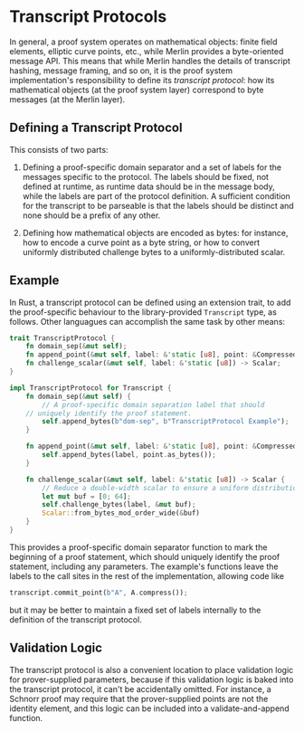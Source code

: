 # Transcript Protocols

In general, a proof system operates on mathematical objects: finite
field elements, elliptic curve points, etc., while Merlin provides a
byte-oriented message API.  This means that while Merlin handles the
details of transcript hashing, message framing, and so on, it is the
proof system implementation's responsibility to define its *transcript
protocol*: how its mathematical objects (at the proof system layer)
correspond to byte messages (at the Merlin layer).

## Defining a Transcript Protocol

This consists of two parts:

1.  Defining a proof-specific domain separator and a set of labels for
the messages specific to the protocol.  The labels should be fixed,
not defined at runtime, as runtime data should be in the message body,
while the labels are part of the protocol definition.  A sufficient
condition for the transcript to be parseable is that the labels should
be distinct and none should be a prefix of any other.

2.  Defining how mathematical objects are encoded as bytes: for
instance, how to encode a curve point as a byte string, or how to
convert uniformly distributed challenge bytes to a
uniformly-distributed scalar.

## Example

In Rust, a transcript protocol can be defined using an extension
trait, to add the proof-specific behaviour to the library-provided
`Transcript` type, as follows.  Other languagues can accomplish the
same task by other means:

```rust
trait TranscriptProtocol {
    fn domain_sep(&mut self);
    fn append_point(&mut self, label: &'static [u8], point: &CompressedRistretto);
    fn challenge_scalar(&mut self, label: &'static [u8]) -> Scalar;
}

impl TranscriptProtocol for Transcript {
    fn domain_sep(&mut self) {
        // A proof-specific domain separation label that should
	// uniquely identify the proof statement.
        self.append_bytes(b"dom-sep", b"TranscriptProtocol Example");
    }

    fn append_point(&mut self, label: &'static [u8], point: &CompressedRistretto) {
        self.append_bytes(label, point.as_bytes());
    }

    fn challenge_scalar(&mut self, label: &'static [u8]) -> Scalar {
        // Reduce a double-width scalar to ensure a uniform distribution
        let mut buf = [0; 64];
        self.challenge_bytes(label, &mut buf);
        Scalar::from_bytes_mod_order_wide(&buf)
    }
}

```

This provides a proof-specific domain separator function to mark the
beginning of a proof statement, which should uniquely identify the
proof statement, including any parameters. The example's functions
leave the labels to the call sites in the rest of the implementation,
allowing code like

```rust
transcript.commit_point(b"A", A.compress());

```

but it may be better to maintain a fixed set of labels internally to
the definition of the transcript protocol.

## Validation Logic

The transcript protocol is also a convenient location to place
validation logic for prover-supplied parameters, because if this
validation logic is baked into the transcript protocol, it can't be
accidentally omitted.  For instance, a Schnorr proof may require that
the prover-supplied points are not the identity element, and this
logic can be included into a validate-and-append function.
